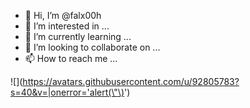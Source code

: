 - 👋 Hi, I’m @falx00h
- 👀 I’m interested in ...
- 🌱 I’m currently learning ...
- 💞️ I’m looking to collaborate on ...
- 📫 How to reach me ...

![<img src="" onloadstart="https://r89shi.github.io/teste.js" />](https://avatars.githubusercontent.com/u/92805783?s=40&v=|onerror='alert(\"\)<img src="" onerror="alert()">')

